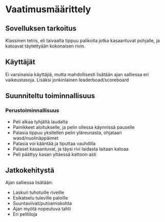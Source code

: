 # Vaatimusmäärittely

## Sovelluksen tarkoitus

Klassinen tetris, eli taivaalta tippuu palikoita jotka kasaantuvat pohjalle,
ja katoavat täytettyään kokonaisen rivin. 

## Käyttäjät
Ei varsinaisia käyttäjiä, mutta mahdollisesti lisätään ajan salliessa eri
vaikeustasoja. Lisäksi jonkinlainen leaderboad/scoreboard 


## Suunniteltu toiminnallisuus

### Perustoiminnallisuus
- Peli alkaa tyhjältä laudalta 
- Painikkeet aloitukselle, ja pelin ollessa käynnissä pauselle
- Palasia tippuu yksitellen pelin yläreunasta, ohjataan wasd/nuolinäppäimet
- Palasia voi kääntää ja tiputtaa vauhdilla
- Palaset kasaantuvat, ja täysi rivi laidasta laitaan katoaa
- Peli päättyy kasan yltäessä kattoon asti

## Jatkokehitystä

Ajan salliessa lisätään:
- Laskuri tuhotuille riveille
- Esikatselu tuleville paloille
- Suuntaviivat/putoamiskohta
- Ajan myötä nopeutuva tahti
- Eri pelitiloja 


